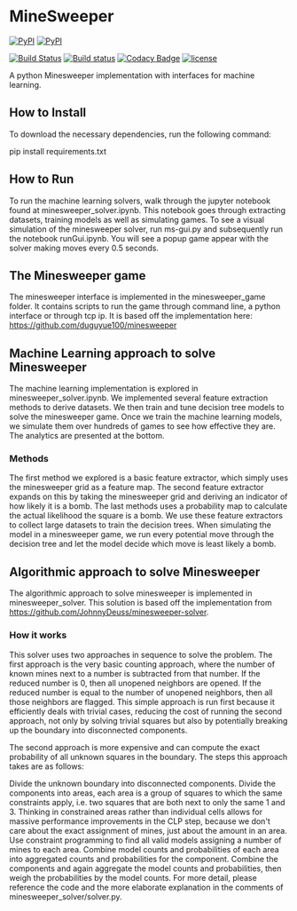 # MineSweeper

[![PyPI](https://img.shields.io/pypi/v/minesweeper.svg?maxAge=2592000)](https://github.com/duguyue100/minesweeper)
[![PyPI](https://img.shields.io/pypi/pyversions/minesweeper.svg?maxAge=2592000)](https://github.com/duguyue100/minesweeper)

[![Build Status](https://travis-ci.org/duguyue100/minesweeper.svg?branch=master)](https://travis-ci.org/duguyue100/minesweeper)
[![Build status](https://ci.appveyor.com/api/projects/status/p8xuedefg61yia02?svg=true)](https://ci.appveyor.com/project/duguyue100/minesweeper)
[![Codacy Badge](https://api.codacy.com/project/badge/Grade/8ad343ff420a42ba9130c822fa154557)](https://www.codacy.com/app/duguyue100/minesweeper?utm_source=github.com&amp;utm_medium=referral&amp;utm_content=duguyue100/minesweeper&amp;utm_campaign=Badge_Grade)
[![license](https://img.shields.io/github/license/duguyue100/minesweeper.svg?maxAge=2592000)](https://raw.githubusercontent.com/duguyue100/minesweeper/master/LICENSE)

A python Minesweeper implementation with interfaces for machine learning.

## How to Install

To download the necessary dependencies, run the following command:

pip install requirements.txt

## How to Run

To run the machine learning solvers, walk through the jupyter notebook found at minesweeper_solver.ipynb. This notebook goes through extracting datasets, training models as well as simulating games. To see a visual simulation of the minesweeper solver, run ms-gui.py and subsequently run the notebook runGui.ipynb. You will see a popup game appear with the solver making moves every 0.5 seconds. 

## The Minesweeper game

The minesweeper interface is implemented in the minesweeper_game folder. It contains scripts to run the game through command line, a python interface or through tcp ip. It is based off the implementation here: https://github.com/duguyue100/minesweeper

## Machine Learning approach to solve Minesweeper

The machine learning implementation is explored in minesweeper_solver.ipynb. We implemented several feature extraction methods to derive datasets. We then train and tune decision tree models to solve the minesweeper game. Once we train the machine learning models, we simulate them over hundreds of games to see how effective they are. The analytics are presented at the bottom. 

### Methods

The first method we explored is a basic feature extractor, which simply uses the minesweeper grid as a feature map. The second feature extractor expands on this by taking the minesweeper grid and deriving an indicator of how likely it is a bomb. The last methods uses a probability map to calculate the actual likelihood the square is a bomb. We use these feature extractors to collect large datasets to train the decision trees. When simulating the model in a minesweeper game, we run every potential move through the decision tree and let the model decide which move is least likely a bomb. 

## Algorithmic approach to solve Minesweeper

The algorithmic approach to solve minesweeper is implemented in minesweeper_solver. This solution is based off the implementation from https://github.com/JohnnyDeuss/minesweeper-solver. 

### How it works
This solver uses two approaches in sequence to solve the problem. The first approach is the very basic counting approach, where the number of known mines next to a number is subtracted from that number. If the reduced number is 0, then all unopened neighbors are opened. If the reduced number is equal to the number of unopened neighbors, then all those neighbors are flagged. This simple approach is run first because it efficiently deals with trivial cases, reducing the cost of running the second approach, not only by solving trivial squares but also by potentially breaking up the boundary into disconnected components.

The second approach is more expensive and can compute the exact probability of all unknown squares in the boundary. The steps this approach takes are as follows:

Divide the unknown boundary into disconnected components.
Divide the components into areas, each area is a group of squares to which the same constraints apply, i.e. two squares that are both next to only the same 1 and 3. Thinking in constrained areas rather than individual cells allows for massive performance improvements in the CLP step, because we don't care about the exact assignment of mines, just about the amount in an area.
Use constraint programming to find all valid models assigning a number of mines to each area.
Combine model counts and probabilities of each area into aggregated counts and probabilities for the component.
Combine the components and again aggregate the model counts and probabilities, then weigh the probabilities by the model counts.
For more detail, please reference the code and the more elaborate explanation in the comments of minesweeper_solver/solver.py.
